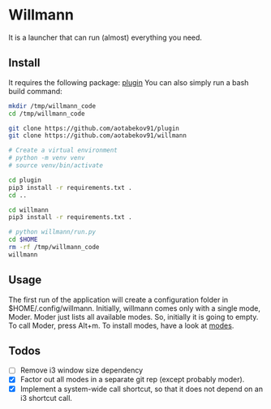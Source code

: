 # Willmann

It is a launcher that can run (almost) everything you need.

## Install

It requires the following package: [plugin](https://github.com/aotabekov91/plugin) You can also simply run a bash build command:

```bash
mkdir /tmp/willmann_code
cd /tmp/willmann_code

git clone https://github.com/aotabekov91/plugin
git clone https://github.com/aotabekov91/willmann

# Create a virtual environment
# python -m venv venv
# source venv/bin/activate

cd plugin
pip3 install -r requirements.txt .
cd ..

cd willmann
pip3 install -r requirements.txt .

# python willmann/run.py
cd $HOME
rm -rf /tmp/willmann_code
willmann
```

## Usage

The first run of the application will create a configuration folder in $HOME/.config/willmann. Initially, willmann comes only with a single mode, Moder. Moder just lists all available modes. So, initially it is going to empty. To call Moder, press Alt+m. To install modes, have a look at [modes](https://github.com/aotabekov91/willmann_modes). 

## Todos

* [ ] Remove i3 window size dependency
* [x] Factor out all modes in a separate git rep (except probably moder).
* [x] Implement a system-wide call shortcut, so that it does not depend on an i3 shortcut call.

